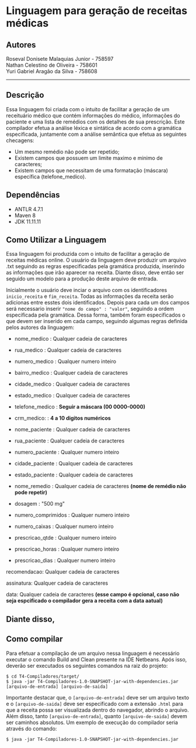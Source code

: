 # Linguagem para geração de receitas médicas

## Autores
Roseval Donisete Malaquias Junior - 758597 </br>
Nathan Celestino de Oliveira - 758601 </br>
Yuri Gabriel Aragão da Silva - 758608

---
## Descrição
Essa linguagem foi criada com o intuito de facilitar a geração de um receituário médico que contém informações do médico,
informações do paciente e uma lista de remédios com os detalhes de sua prescrição.
Este compilador efetua a análise léxica e sintática de acordo com a gramática especificada, juntamente com a análise semântica
que efetua as seguintes checagens:

* Um mesmo remédio não pode ser repetido;
* Existem campos que possuem um limite maximo e minimo de caracteres;
* Existem campos que necessitam de uma formatação (máscara) específica (telefone_medico).

## Dependências

* ANTLR 4.7.1
* Maven 8
* JDK 11.11.11

## Como Utilizar a Linguagem

Essa linguagem foi produzida com o intuito de facilitar a geração de receitas médicas online. O usuário da linguagem deve produzir um arquivo .txt seguindo as regras especificadas pela gramática produzida, inserindo as informações que irão aparecer na receita. Diante disso, deve então ser seguido um modelo para a produção deste arquivo de entrada.

Inicialmente o usuário deve inciar o arquivo com os identificadores ``inicio_receita`` e ``fim_receita``. Todas as informações da receita serão adicionas entre esstes dois identificados. Depois para cada um dos campos será necessario inserir ``"nome do campo" : "valor"``, seguindo a ordem especificada pela gramática. Dessa forma, também foram especificados o que devem ser inserido em cada campo, seguindo algumas regras definida pelos autores da linguagem:


- nome_medico : Qualquer cadeia de caracteres
- rua_medico : Qualquer cadeia de caracteres
- numero_medico : Qualquer numero inteiro
- bairro_medico : Qualquer cadeia de caracteres
- cidade_medico : Qualquer cadeia de caracteres
- estado_medico : Qualquer cadeia de caracteres
- telefone_medico : **Seguir a máscara (00 0000-0000)**
- crm_medico: : **4 a 10 digitos numéricos**

- nome_paciente : Qualquer cadeia de caracteres
- rua_paciente : Qualquer cadeia de caracteres
- numero_paciente : Qualquer numero inteiro
- cidade_paciente : Qualquer cadeia de caracteres
- estado_paciente : Qualquer cadeia de caracteres

- nome_remedio : Qualquer cadeia de caracteres **(nome de remédio não pode repetir)**
- dosagem : "500 mg"
- numero_comprimidos : Qualquer numero inteiro
- numero_caixas : Qualquer numero inteiro
- prescricao_qtde : Qualquer numero inteiro
- prescricao_horas : Qualquer numero inteiro
- prescricao_dias : Qualquer numero inteiro

recomendacao: Qualquer cadeia de caracteres

assinatura: Qualquer cadeia de caracteres

data: Qualquer cadeia de caracteres **(esse campo é opcional, caso não seja espcificado o compilador gera a receita com a data aatual)**

Diante disso, 
---
## Como compilar

Para efetuar a compilação de um arquivo nessa linguagem é necessário executar o comando Build and Clean presente na IDE Netbeans.
Após isso, deverão ser executados os seguintes comandos na raiz do projeto:
```
$ cd T4-Compiladores/target/
$ java -jar T4-Compiladores-1.0-SNAPSHOT-jar-with-dependencies.jar [arquivo-de-entrada] [arquivo-de-saida]
```

Importante destacar que, o ``[arquivo-de-entrada]`` deve ser um arquivo texto e o ``[arquivo-de-saida]`` deve ser especificado com a extensão ``.html`` para que a receita possa ser visualizada dentro do navegador, abrindo o arquivo. Além disso, tanto ``[arquivo-de-entrada]``, quanto ``[arquivo-de-saida]`` devem ser caminhos absolutos. Um exemplo de execução do compilador seria através do comando:

```
$ java -jar T4-Compiladores-1.0-SNAPSHOT-jar-with-dependencies.jar 
```
